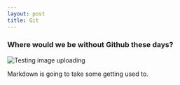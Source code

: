 ```yaml
---
layout: post
title: Git
---
```


### Where would we be without Github these days?

![Testing image uploading](/home/ben/.git/brumbles.github.io/images/cat.jpg "test") 

Markdown is going to take some getting used to. 
